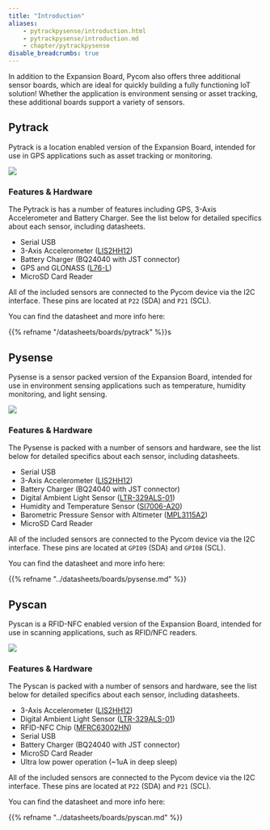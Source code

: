 ```yaml
---
title: "Introduction"
aliases:
    - pytrackpysense/introduction.html
    - pytrackpysense/introduction.md
    - chapter/pytrackpysense
disable_breadcrumbs: true
---
```


In addition to the Expansion Board, Pycom also offers three additional sensor boards, which are ideal for quickly building a fully functioning IoT solution! Whether the application is environment sensing or asset tracking, these additional boards support a variety of sensors.

## Pytrack

Pytrack is a location enabled version of the Expansion Board, intended for use in GPS applications such as asset tracking or monitoring.

![](/gitbook/assets/pytrack.png)

### Features & Hardware

The Pytrack is has a number of features including GPS, 3-Axis Accelerometer and Battery Charger. See the list below for detailed specifics about each sensor, including datasheets.

* Serial USB
* 3-Axis Accelerometer ([LIS2HH12](/pytrackpysense/apireference/pytrack.md#3-axis-accelerometer-lis-2-hh-12))
* Battery Charger (BQ24040 with JST connector)
* GPS and GLONASS ([L76-L](/pytrackpysense/apireference/pytrack.md#gps-with-glonass-quectel-l-76-l-gnss))
* MicroSD Card Reader

All of the included sensors are connected to the Pycom device via the I2C interface. These pins are located at `P22` (SDA) and `P21` (SCL).

You can find the datasheet and more info here:

{{% refname "/datasheets/boards/pytrack" %}}s

## Pysense

Pysense is a sensor packed version of the Expansion Board, intended for use in environment sensing applications such as temperature, humidity monitoring, and light sensing.

![](/gitbook/assets/pysense.png)

### Features & Hardware

The Pysense is packed with a number of sensors and hardware, see the list below for detailed specifics about each sensor, including datasheets.

* Serial USB
* 3-Axis Accelerometer ([LIS2HH12](apireference/pysense.md#3-axis-accelerometer-lis-2-hh-12))
* Battery Charger (BQ24040 with JST connector)
* Digital Ambient Light Sensor ([LTR-329ALS-01](apireference/pysense.md#digital-ambient-light-sensor-ltr-329-als-01))
* Humidity and Temperature Sensor ([SI7006-A20](apireference/pysense.md#humidity-and-temperature-sensor-si-7006-a20))
* Barometric Pressure Sensor with Altimeter ([MPL3115A2](apireference/pysense.md#barometric-pressure-sensor-with-altimeter-mpl-3115-a2))
* MicroSD Card Reader

All of the included sensors are connected to the Pycom device via the I2C interface. These pins are located at `GPI09` (SDA) and `GPI08` (SCL).

You can find the datasheet and more info here:

{{% refname "../datasheets/boards/pysense.md" %}}

## Pyscan

Pyscan is a RFID-NFC enabled version of the Expansion Board, intended for use in scanning applications, such as RFID/NFC readers.

![](/gitbook/assets/pyscan-new.png)

### Features & Hardware

The Pyscan is packed with a number of sensors and hardware, see the list below for detailed specifics about each sensor, including datasheets.

* 3-Axis Accelerometer ([LIS2HH12](/pytrackpysense/apireference/pyscan.md#3-axis-accelerometer-lis-2-hh-12))
* Digital Ambient Light Sensor ([LTR-329ALS-01](/pytrackpysense/apireference/pyscan.md#digital-ambient-light-sensor-ltr-329-als-01))
* RFID-NFC Chip ([MFRC63002HN](/pytrackpysense/apireference/pyscan.md#pyscan-nfc-library-mfrc-6300))
* Serial USB
* Battery Charger (BQ24040 with JST connector)
* MicroSD Card Reader
* Ultra low power operation (~1uA in deep sleep)

All of the included sensors are connected to the Pycom device via the I2C interface. These pins are located at `P22` (SDA) and `P21` (SCL).

You can find the datasheet and more info here:

{{% refname "../datasheets/boards/pyscan.md" %}}
